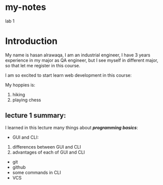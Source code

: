 # my-notes
lab 1

# Introduction

My name is hasan alrawaqa, I am an industrial engineer, I have 3 years experience in my major as QA engineer, but I  see myself in different major, so that let me register in this course.

I am so excited to start learn web development in this course:

My hoppies is:
1. hiking
2. playing chess

## lecture 1 summary:

I learned in this lecture many things about ***programming basics***:

* GUI and CLI:
1. differences between GUI and CLI
2. advantages of each of GUI and CLI
* git
* github
* some commands in CLI 
* VCS

